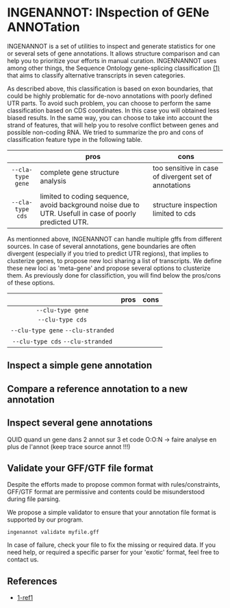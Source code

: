 # INGENANNOT: INspection of GENe ANNOTation

INGENANNOT is a set of utilities to inspect and generate 
statistics for one or several sets of gene annotations. It allows
structure comparison and can help you to prioritize your 
efforts in manual curation. INGENNANNOT uses among other
things, the Sequence Ontology gene-splicing classification 
[(1)]() that aims to classify alternative transcripts in seven 
categories. 


As described above, this classification is based on exon boundaries,
that could be highly problematic for de-novo annotations with poorly
defined UTR parts. To avoid such problem, you can choose to perform
the same classification based on CDS coordinates. In this case you 
will obtained less biased results. In the same way, you can choose
to take into account the strand of features, that will help you to 
resolve conflict between genes and possible non-coding RNA. We tried
to summarize the pro and cons of classification feature type in
the following table.

||pros|cons|
|:--:|--|--|
|`--cla-type gene`|complete gene structure analysis|too sensitive in case of divergent set of annotations|
|`--cla-type cds`|limited to coding sequence, avoid background noise due to UTR. Usefull in case of poorly predicted UTR.|structure inspection limited to cds|

As mentionned above, INGENANNOT can handle multiple gffs from different
sources. In case of several annotations, gene boundaries are often divergent
(especially if you tried to predict UTR regions), that implies to
clusterize genes, to propose new loci sharing a list of transcripts.
We define these new loci as 'meta-gene' and propose several options
to clusterize them. As previously done for classifiction, you will find below
the pros/cons of these options.  

||pros|cons|
|:--:|--|--|
|`--clu-type gene`|||
|`--clu-type cds`|||
|`--clu-type gene` `--clu-stranded`|||
|`--clu-type cds` `--clu-stranded`|||



## Inspect a simple gene annotation

## Compare a reference annotation to a new annotation

## Inspect several gene annotations

QUID quand un gene dans 2 annot sur 3 et code O:O:N -> faire analyse en plus de l'annot (keep trace source annot !!!) 


## Validate your GFF/GTF file format

Despite the efforts made to propose common format with rules/constraints,
GFF/GTF format are permissive and contents could be misunderstood 
during file parsing.

We propose a simple validator to ensure that your annotation file format
is supported by our program.

```
ingenannot validate myfile.gff
```

In case of failure, check your file to fix the missing or required data.
If you need help, or required a specific parser for your 'exotic' format, 
feel free to contact us.     

<!--
################### reflexion
# impact sur protein, est ce que c'est une annot qui pose probleme
#
#
#
#
#
-->

## References

* [1-ref1]()
